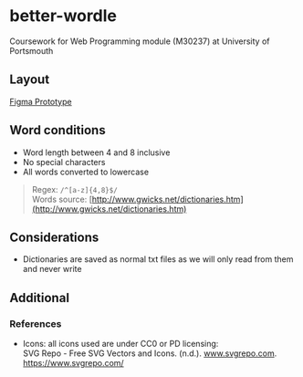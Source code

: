 # better-wordle

Coursework for Web Programming module (M30237) at University of Portsmouth

## Layout

[Figma Prototype](https://www.figma.com/file/u0nTlcMm0l8TFa9kjbFQUP/Untitled?node-id=0%3A1)

## Word conditions

- Word length between 4 and 8 inclusive
- No special characters
- All words converted to lowercase

> Regex: `/^[a-z]{4,8}$/`  
> Words source: [http://www.gwicks.net/dictionaries.htm](http://www.gwicks.net/dictionaries.htm)

## Considerations

- Dictionaries are saved as normal txt files as we will only read from them and never write

## Additional

### References

- Icons: all icons used are under CC0 or PD licensing:  
SVG Repo - Free SVG Vectors and Icons. (n.d.). www.svgrepo.com. <https://www.svgrepo.com/>
